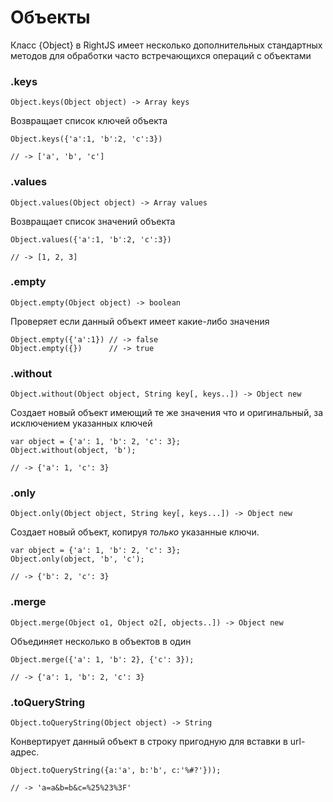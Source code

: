 # Объекты

Класс {Object} в RightJS имеет несколько дополнительных стандартных методов
для обработки часто встречающихся операций с объектами

### .keys

    Object.keys(Object object) -> Array keys

Возвращает список ключей объекта

    Object.keys({'a':1, 'b':2, 'c':3})
    
    // -> ['a', 'b', 'c']


### .values

    Object.values(Object object) -> Array values

Возвращает список значений объекта

    Object.values({'a':1, 'b':2, 'c':3})
    
    // -> [1, 2, 3]
  

### .empty

    Object.empty(Object object) -> boolean

Проверяет если данный объект имеет какие-либо значения

    Object.empty({'a':1}) // -> false
    Object.empty({})      // -> true

### .without

    Object.without(Object object, String key[, keys..]) -> Object new

Создает новый объект имеющий те же значения что и оригинальный, за
исключением указанных ключей

    var object = {'a': 1, 'b': 2, 'c': 3};
    Object.without(object, 'b');
    
    // -> {'a': 1, 'c': 3}

### .only

    Object.only(Object object, String key[, keys...]) -> Object new

Создает новый объект, копируя _только_ указанные ключи.

    var object = {'a': 1, 'b': 2, 'c': 3};
    Object.only(object, 'b', 'c');
    
    // -> {'b': 2, 'c': 3}

### .merge

    Object.merge(Object o1, Object o2[, objects..]) -> Object new

Объединяет несколько в объектов в один

    Object.merge({'a': 1, 'b': 2}, {'c': 3});
    
    // -> {'a': 1, 'b': 2, 'c': 3}

### .toQueryString

    Object.toQueryString(Object object) -> String

Конвертирует данный объект в строку пригодную для вставки в url-адрес.

    Object.toQueryString({a:'a', b:'b', c:'%#?'}));
    
    // -> 'a=a&b=b&c=%25%23%3F'
